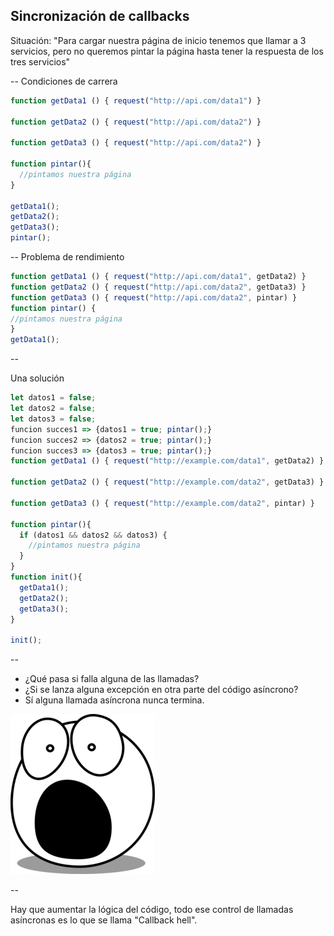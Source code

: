 ## Sincronización de callbacks

Situación: "Para cargar nuestra página de inicio tenemos que llamar a 3 servicios,
pero no queremos pintar la página hasta tener la respuesta de los tres servicios"

--
Condiciones de carrera
````javascript
function getData1 () { request("http://api.com/data1") }

function getData2 () { request("http://api.com/data2") }

function getData3 () { request("http://api.com/data2") }

function pintar(){
  //pintamos nuestra página
}

getData1();
getData2();
getData3();
pintar();
````
--
Problema de rendimiento

````javascript
function getData1 () { request("http://api.com/data1", getData2) }
function getData2 () { request("http://api.com/data2", getData3) }
function getData3 () { request("http://api.com/data2", pintar) }
function pintar() {
//pintamos nuestra página
}
getData1();
````

--

Una solución

````javascript
let datos1 = false;
let datos2 = false;
let datos3 = false;
funcion succes1 => {datos1 = true; pintar();}
funcion succes2 => {datos2 = true; pintar();}
funcion succes3 => {datos3 = true; pintar();}
function getData1 () { request("http://example.com/data1", getData2) }

function getData2 () { request("http://example.com/data2", getData3) }

function getData3 () { request("http://example.com/data2", pintar) }

function pintar(){
  if (datos1 && datos2 && datos3) {
    //pintamos nuestra página
  }
}
function init(){
  getData1();
  getData2();
  getData3();
}

init();
````

--
* ¿Qué pasa si falla alguna de las llamadas?
* ¿Si se lanza alguna excepción en otra parte del código asíncrono?
* Sí alguna llamada asíncrona nunca termina.

![Scared](/img/scared.png)

--

Hay que aumentar la lógica del código, todo ese control de llamadas asíncronas es lo que se llama "Callback hell".